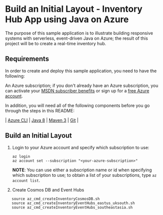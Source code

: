 # Build an Initial Layout - Inventory Hub App using Java on Azure #

The purpose of this sample application is to illustrate building responsive systems with serverless, event-driven Java on Azure; the result of this project will be to create a real-time inventory hub.

## Requirements ##

In order to create and deploy this sample application, you need to have the following:

An Azure subscription; if you don't already have an Azure subscription, you can activate your [MSDN subscriber benefits](https://azure.microsoft.com/pricing/member-offers/msdn-benefits-details/) or sign up for a [free Azure account](https://azure.microsoft.com/pricing/free-trial/).

In addition, you will need all of the following components before you go through the steps in this README:

| [Azure CLI](http://docs.microsoft.com/cli/azure/overview) | [Java 8](http://java.oracle.com/) | [Maven 3](http://maven.apache.org/) | [Git](https://github.com/) |

## Build an Initial Layout ##

1. Login to your Azure account and specify which subscription to use:

   ```shell
   az login
   az account set --subscription "<your-azure-subscription>"
   ```

   **NOTE**: You can use either a subscription name or id when specifying which subscription to use; to obtain a list of your subscriptions, type `az account list`.

2. Create Cosmos DB and Event Hubs

```shell
   source az_cmd_createInventoryCosmosDB.sh
   source az_cmd_createInventoryEventHubs_eastus_uksouth.sh
   source az_cmd_createInventoryEventHubs_southeastasia.sh
   ```